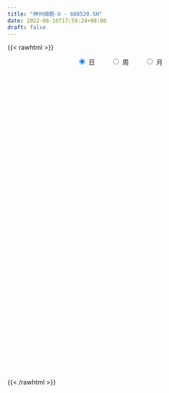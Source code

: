 ```yaml
---
title: "神州细胞-U - 688520.SH"
date: 2022-06-16T17:59:24+08:00
draft: false
---
```

{{< rawhtml >}}
    <div style="text-align: center">
        <label style="padding: 1rem;"><input style="margin-right: .5rem" type="radio" name="period" value="D" checked onclick="period_change(this)">日</label>
        <label style="padding: 1rem;"><input style="margin-right: .5rem" type="radio" name="period" value="W" onclick="period_change(this)">周</label>
        <label style="padding: 1rem;"><input style="margin-right: .5rem" type="radio" name="period" value="M" onclick="period_change(this)">月</label>
    </div>
    <div id="chart" style="height: 700px;"></div> 
    <script type="text/javascript">
        const D_v = [335169.83,190508.23,170279.66,123383.27,110167.55,191104.49,161209.11,112673.65,138638.03,119452.54,92380.54,104387.45,92496.07,98618.8,87398.61,110615.73,80481.99,48652.27,62032.5,52800.22,42530.42,40663.61,43067.83,34511.98,24601.41,50862.91,56660.56,41067.25,41927.28,50832.72,34713.76,37419.24,28462.77,18487.39,18077.46,23893.52,16702.43,18053.39,17134.64,17022.26,24562.93,13825.74,10305.76,18510.88,20072.67,16023.66,18872.59,14392.58,13724.2,16219.07,26148.38,16769.79,11893.43,17811.39,12249.69,18559.15,13789.12,11699.32,10766.62,11791.52,12278.99,64853.87,41195.58,17319.72,26581.77,43270.31,32119.03,22846.24,22864.93,15519.41,16127.46,14907.87,24919.1,19347.85,30280.25,39929.65,19074.56,21594.46,11807.26,18746.76,15214.17,17910.78,8581.34,11978.09,13246.11,9463.56,17409.8,12020.83,8943.9,7128.85,17352.76,9335.63,11439.61,13877.72,11337.49,5463.89,8609.89,5755.2,7641.88,5274.97,6547.32,5709.59,5611.08,7120.93,11546.57,5479.78,3829.32,6291.78,5659.91,5317.6,12101.01,6512.95,4727.84,5446.84,9420.68,9784.88,5340.04,4307.72,7197.14,28918.32,12881.61,10990.03,8960.11,24240.17,15203.02,12479.02,9898.13,25888.82,12698.11,10807.35,15955.19,11965.12,17547.57,12752.66,15743.35,7405.35,10150.76,7668.27,11294.31,9291.59,10070.29,9115.1,8656.05,7283.07,13303.0,12445.79,24217.33,12478.65,8233.74,14358.95,13387.25,6027.43,7017.89,7554.18,6729.93,7540.08,8578.66,6397.59,12016.79,11987.46,8432.43,14223.69,8744.82,10975.64,16085.11,11732.36,9598.14,10398.06,7172.31,5352.45,4799.98,8808.87,7382.57,4277.8,6242.17,5767.73,4766.42,4688.5,2550.83,2805.8,4238.56,4094.33,4296.15,3405.79,3109.81,2958.54,3133.01,4128.83,3331.8,3817.96,3887.49,3009.78,3492.58,4608.53,2522.52,5532.71,4446.93,5383.76,2982.2,3441.98,8267.82,4981.9,3851.3,5918.81,5554.43,5470.62,4614.3,4547.5,3909.24,16395.3,8699.14,17516.19,17880.26,10944.35,7613.16,9417.99,15790.26,14813.02,12674.68,9249.54,8800.96,5288.28,6584.89,8209.99,6386.11,6532.58,24866.86,17177.22,15973.31,10020.47,18585.72,10560.6,9478.71,6796.77,9299.8,13899.22,9355.88,9583.52,12009.83,7466.73,4928.21,9761.18,10060.08,8848.2,11668.9,7426.14,7236.16,6156.55,4760.98,7097.4,7202.18,6559.81,7657.13,9583.41,8987.14,26075.15,13242.62,50029.3,32628.86,33696.42,19669.41,17673.25,37400.44,22465.64,29466.02,41462.12,32686.84,22462.36,19525.52,17188.7,26756.15,37550.63,34816.05,24353.13,22755.56,18907.6,13172.44,17158.12,22328.1,17619.5,12488.05,23474.29,15812.05,26425.64,9482.92,11184.69,16645.54,17153.2,10983.78,15244.04,7117.98,33012.33,13803.62,12806.1,14013.78,12734.99,9566.56,6893.68,9505.85,10645.61,10076.55,25002.0,14064.58,7805.28,7093.35,9770.85,7743.09,5119.66,4699.73,13162.81,13995.77,14367.39,6308.6,6237.6,6601.82,4931.78,5860.72,4919.21,5641.97,6243.56,5129.04,7196.25,4144.57,3713.06,2971.98,10123.05,7035.05,5435.59,4812.41,5732.44,8708.17,4164.95,3397.66,21582.91,11505.04,7131.09,13167.96,6640.13,5155.18,13088.53,9149.38,10347.06,9981.74,9505.17,29308.47,16321.34,11650.57,18692.27,8771.79,17419.31,13392.31,9633.81,14804.83,8263.94,11534.66,15736.81,6296.62,6408.2,9933.75,8138.12,5637.29,8804.04,5591.64,4376.54,5251.07,4859.22,4820.15,5069.87,5032.69,4601.55,2952.33,5155.76,4016.77,5907.71,7644.76,5528.9,3649.11,4516.07,4322.65,3649.06,5327.1,5120.69,14780.0,10755.73,11647.35,25777.99,10866.25,11119.72,5552.45,8354.02,6919.5,4389.45,4332.67,3924.29,3335.42,3099.18,3228.57,4405.15,3675.57,2695.67,2248.5,1917.63,2643.0,3054.95,4177.65,2698.55,6949.48,3079.58,4259.0,2645.55,2281.16,3270.88,2987.19,3500.17,3441.58,5535.26,3106.28,4838.63,5033.35,4597.49,5269.92,5031.99,2449.83,5337.19,33629.76,27429.95,17166.57,12388.99,8002.28,5764.84,4949.61,3937.23,7939.0,9503.78,6698.76,5341.87,5814.28,3970.06,4257.35,6687.05,3983.47,3592.39,3614.13,2432.66,5742.12,4084.16,8155.39,4812.08,9738.82,7714.76,7372.08,7632.77,4965.68,6573.72,6794.62,9848.75,4382.61,3722.34,3389.69,3947.94,3869.7,7874.11,15024.01,8784.71,8348.87,11742.79,6363.98,7525.63,4494.05,9714.66,12599.32,7063.84,10594.38,8154.4,8767.51,10291.6,12040.34,10767.74,7189.23,7649.28,9100.85]
const D_histogram = [0.0,-0.112957265,-0.005270139,0.1904071264,0.2722753985,1.2721773599,1.4647615823,1.5399518974,1.7006746257,1.881646052,1.9122001635,1.9356894172,1.9510219118,2.1850967924,2.084642527,1.0781376413,-0.1530337875,-0.8302526755,-1.5147120516,-1.7170149755,-1.8329748643,-1.8392495407,-2.2393999995,-2.3236370214,-2.252484223,-1.7704637997,-1.36932636,-1.0004160549,-0.6317495855,-0.341110772,-0.2791242374,-0.4287979711,-0.6410478414,-0.6635897749,-0.7330109406,-0.8622431401,-0.9525772213,-0.9982224281,-0.8535599366,-0.6801317706,-0.764887435,-0.8304209584,-0.8083789131,-0.9279558005,-1.0883463227,-1.1657885173,-1.1009224519,-0.9490278407,-0.7490231397,-0.6871855278,-0.7149001188,-0.6054854108,-0.4323453368,-0.4634796804,-0.4074479733,-0.5189618328,-0.6633674307,-0.6221104231,-0.5035191346,-0.3013202183,-0.1829894665,0.5974897456,0.9625668265,1.1959175809,1.343233635,1.635162691,1.7210952673,1.7594686949,1.4154812716,1.2091280258,1.1494332313,1.0998458354,1.1300765566,1.1315086431,1.2596550974,1.4078572271,1.4574583415,1.2032108788,1.0543676829,0.9897528613,0.7327259392,0.3311646939,0.0073648277,-0.0669435028,-0.2061037822,-0.3347512312,-0.6299065529,-0.9314691362,-1.0072416076,-1.013721112,-0.6818340852,-0.510450241,-0.3070886269,-0.1025790738,-0.1490677142,-0.1618382846,-0.2373141982,-0.2474014148,-0.321987095,-0.320036296,-0.2286434465,-0.1869299774,-0.1589699202,-0.1592407453,-0.2636210245,-0.346134027,-0.3472853563,-0.3489193612,-0.2880718489,-0.2001679347,-0.0139417678,0.0939923409,0.1278368933,0.103605344,-0.0306597271,0.0469943765,0.0458900397,0.033665335,-0.0187886535,-0.3661664544,-0.5111241813,-0.6238296637,-0.6228361763,-0.6908861017,-0.7460150109,-0.8133438986,-0.7284974834,-0.375559357,-0.1836623633,-0.0940474892,0.1496991739,0.3582330042,0.6420761448,0.7378841673,0.6319118452,0.58993008,0.4676589784,0.4357012872,0.2925538833,0.2703470272,0.2957733593,0.3056522219,0.3058480755,0.2641677351,0.2941877404,0.3662657452,0.5794306786,0.5839042872,0.5217410603,0.4868892485,0.2714000386,0.1282289308,0.0420656513,-0.0601048248,-0.1342683567,-0.2364616567,-0.1729142814,-0.0830876802,0.120160831,0.2297709345,0.327389322,0.4633203382,0.4938296773,0.5365862969,0.561218731,0.5336302746,0.5724581356,0.4491868249,0.3216506278,0.200584717,0.1309450398,-0.0447847075,-0.2770573615,-0.3947544509,-0.4756878529,-0.4746447988,-0.4850110211,-0.4070675383,-0.3267091579,-0.268088525,-0.1840731721,-0.1372651855,-0.1197480119,-0.131445928,-0.145226241,-0.1158623619,-0.0945551301,-0.0600537997,-0.0087435797,0.0491559353,0.134841687,0.1552866434,0.1327760687,0.1205952855,0.1012128053,0.0193895674,-0.0654163793,-0.1487734183,-0.1843938535,-0.1303704598,0.0238919888,0.1186075697,0.1988446217,0.2442876173,0.2426472122,0.2340031533,0.1602623548,0.1213344851,0.0638711442,0.2050642844,0.2369879677,0.3686031991,0.5543253755,0.6385170095,0.6583079055,0.5477655788,0.6255607375,0.7137899909,0.7059424654,0.6545472167,0.5132418132,0.3371363867,0.2561723439,0.1753219903,0.0792363107,0.0212156332,0.2172374297,0.3134665006,0.4779582845,0.5013012975,0.463803051,0.3431305828,0.3239268901,0.2045788585,-0.0113145118,-0.0102576965,-0.0583239537,-0.2334443353,-0.5129491523,-0.6659221399,-0.738985033,-0.7168805015,-0.5555178091,-0.4442515952,-0.4693988351,-0.423220524,-0.3433655269,-0.3440853693,-0.3127993749,-0.3836334338,-0.4858069749,-0.5041572892,-0.5189119297,-0.5747672448,-0.6291712689,-0.3024936546,-0.1069468457,0.6288356298,0.9433599304,1.2936599188,1.4204334218,1.4201960815,1.603245991,1.5898984072,1.71090475,1.3461977691,0.8845583638,0.3722220495,-0.1414137217,-0.2891060496,-0.1632930179,0.3325794262,0.6788192612,0.8049991464,0.8192619429,0.5661184586,0.3079594859,0.2930607699,0.2405693023,-0.0298395949,-0.2075260964,-0.704681602,-1.0387253535,-1.4025412669,-1.5687435898,-1.6466607063,-1.4622936376,-1.3885362512,-1.2437715628,-1.2302862093,-1.178924375,-1.4292978468,-1.5652310258,-1.4777048892,-1.4600228199,-1.3477852708,-1.1235726138,-0.9404771394,-0.7963513378,-0.6951547719,-0.5888480203,-0.240423676,0.0020838631,0.0889062087,0.0650977887,0.1798170846,0.2804891121,0.3472945993,0.3656052274,0.1966501327,-0.0091568292,-0.2604374014,-0.331171768,-0.3257619324,-0.205158954,-0.1669049109,-0.1250927943,-0.0638119955,-0.0559369146,0.0394327248,0.1028663397,0.0916691938,0.0991669904,0.089683574,0.1055872835,0.1133544392,0.0132479735,0.0224154792,0.0823113586,0.2166240726,0.3013386397,0.3913198414,0.4668678511,0.7893592229,0.9467058968,1.0673563399,1.2379354894,1.2659485725,1.2053555752,1.2402648259,1.1574303514,1.1097143683,0.9231615498,0.6936398959,0.90648617,1.0240828253,0.9783918428,1.0577114595,1.0582068074,1.0094115031,0.7953237796,0.5081039276,0.3357253687,0.180418803,-0.0630326506,-0.4088144248,-0.5973746444,-0.6742307336,-0.7112450982,-0.6642046486,-0.6586061404,-0.744145395,-0.7663942485,-0.773502411,-0.7555833822,-0.7077933031,-0.5981384711,-0.5932155266,-0.6330590351,-0.6578628054,-0.6078989915,-0.5084769055,-0.3935954604,-0.2671296371,-0.1483581278,-0.1277275255,-0.1362149306,-0.1819810293,-0.1666121751,-0.1829122882,-0.1265312644,-0.1376668664,0.112910839,0.2831123881,0.1738354392,0.3899441256,0.4391254177,0.2428928555,0.0436099142,-0.2353059765,-0.5145151768,-0.6555690115,-0.7336882988,-0.6542749763,-0.577074221,-0.4976102157,-0.4733659669,-0.5081751307,-0.5591458959,-0.5173826824,-0.4376509837,-0.3436853126,-0.2513223373,-0.1635947292,-0.1697904631,-0.1231010157,-0.0581946597,0.0231561368,0.1194311423,0.165496236,0.1626206594,0.139060942,0.1289819628,0.0510056332,-0.0451343919,-0.1538981464,-0.1566700173,-0.0797423076,-0.0122327411,-0.1155960558,-0.1244570118,-0.0184543604,0.0640448957,0.2173248665,0.7319083867,1.1035201617,1.1886639687,1.0168831882,0.7335122386,0.4884700024,0.344915852,0.2264011391,0.040570831,-0.1778025255,-0.4085495539,-0.5855234281,-0.6996744192,-0.6934802477,-0.6788850871,-0.6256951267,-0.6045601042,-0.5126254312,-0.5088775802,-0.4783917213,-0.5624809756,-0.5703801951,-0.5626342368,-0.5231460537,-0.3044578031,-0.0946250587,0.1646053101,0.345106204,0.438570671,0.5430590221,0.5756277767,0.6883729458,0.7124275214,0.6563097986,0.5750000889,0.5057412665,0.4586390383,0.5110872958,0.6181885136,0.6274391276,0.5421732303,0.5693789042,0.5513984188,0.4652149909,0.360162491,0.3666702195,0.4144832809,0.4190024001,0.3977465308,0.3867083631,0.3709227024,0.3617161572,0.3805421844,0.397215315,0.3092895991,0.2018272885,0.0490025672]
const D_fast = [0.0,-0.1411965812,-0.03482699,0.208452057,0.3583891788,1.6763354801,2.2351100981,2.6952883875,3.2811797722,3.9325627115,4.4411668639,4.9485784719,5.4516664444,6.2320155232,6.6527218895,5.9157514142,4.6463215385,3.7615394816,2.6984020925,2.0668454248,1.4926418199,1.0265547583,0.0665542997,-0.5985919776,-1.090560235,-1.0511557616,-0.9923499119,-0.8735436204,-0.6628145474,-0.457453427,-0.4652479517,-0.7221211781,-1.0946330088,-1.283072386,-1.5357462868,-1.8805392714,-2.2090176579,-2.5042184717,-2.5729459644,-2.5695507411,-2.8455282642,-3.1186670272,-3.2987197102,-3.6502855477,-4.0827626506,-4.4516519746,-4.6620165221,-4.7473788711,-4.734629955,-4.8445887251,-5.0510283457,-5.0929849905,-5.0279312507,-5.1749355144,-5.2207658006,-5.4620201183,-5.7722675738,-5.886538172,-5.8938266672,-5.7669578055,-5.6943744202,-4.7645227718,-4.1588039843,-3.6264738347,-3.1433493718,-2.4426296431,-1.92642325,-1.4481826486,-1.438299754,-1.3423709933,-1.11470748,-0.8893334171,-0.5765835568,-0.2922743094,0.1507859192,0.6509523557,1.0649180554,1.1114733124,1.2262220372,1.4090454309,1.3351999937,1.0164299219,0.6944712626,0.6034270564,0.4127408315,0.2004055746,-0.2522263853,-0.7866562527,-1.114239126,-1.3741489084,-1.2127204028,-1.1689491189,-1.0423596615,-0.8634948768,-0.9472504458,-1.0004805873,-1.1352850505,-1.2072226208,-1.3623050747,-1.4403633498,-1.4061313619,-1.4111503872,-1.42293281,-1.4630138214,-1.6332993567,-1.802345866,-1.8903185344,-1.9791823796,-1.9903528294,-1.952490899,-1.769750174,-1.63831798,-1.5725142044,-1.5708444177,-1.7127744205,-1.6233717228,-1.6130035497,-1.6168119206,-1.6739630725,-2.112882487,-2.3856212592,-2.6542841575,-2.8089997142,-3.049771165,-3.2914038269,-3.5620686893,-3.6593466449,-3.4002983578,-3.2543169549,-3.1882139532,-2.9070424965,-2.6089504151,-2.1645882384,-1.8843091741,-1.8323035349,-1.7268027801,-1.7321591371,-1.6551915064,-1.7252004396,-1.6798205389,-1.580450867,-1.4941589489,-1.4175010763,-1.393139483,-1.2895725425,-1.1259281015,-0.7679054985,-0.617455818,-0.5491837798,-0.4623132795,-0.6099524797,-0.7210663548,-0.7967132216,-0.9139099038,-1.0216405249,-1.1829492391,-1.1626304342,-1.093575753,-0.8602870341,-0.6932341969,-0.513768479,-0.2620073782,-0.1080406198,0.0688625741,0.2337996909,0.3396188031,0.5215611981,0.5105865936,0.4634630534,0.3925433219,0.3556399046,0.1687139805,-0.1328230139,-0.349208716,-0.5490640812,-0.6666822269,-0.7983012045,-0.8221246063,-0.8234435153,-0.8318450136,-0.7938479538,-0.7813562635,-0.7937760929,-0.838335491,-0.8884223642,-0.8880240756,-0.8903556263,-0.8708677459,-0.8217434208,-0.7515549219,-0.6321587485,-0.5728921312,-0.5622086888,-0.5442406505,-0.5383199294,-0.6152957755,-0.716455817,-0.8370062106,-0.9187251091,-0.8972943304,-0.7370588846,-0.6126914113,-0.4827432039,-0.376228304,-0.317206906,-0.2673501765,-0.3010253864,-0.3096196348,-0.3511151897,-0.1586559784,-0.0674853031,0.156280728,0.4805842483,0.7244051347,0.908773007,0.935172075,1.1693574181,1.4360341692,1.6046722601,1.7169138155,1.7039188653,1.6120975355,1.5951765786,1.5581567227,1.4818801208,1.4291633515,1.6794945055,1.8540902015,2.1380715565,2.2867398939,2.3651924101,2.3303025876,2.3920806175,2.3238773005,2.1051553023,2.1036476934,2.0410004478,1.8075189824,1.3997768773,1.0803233547,0.8225142034,0.6653986095,0.6878818496,0.6880851647,0.545588216,0.4859613962,0.4799750115,0.3932338267,0.3463199774,0.1795775601,-0.0440477248,-0.1884373614,-0.3329199842,-0.5324671106,-0.7441639519,-0.4931097512,-0.3242996537,0.5686917292,1.1190560123,1.7927709805,2.2746528389,2.6294645191,3.2133259263,3.5974529443,4.1461854746,4.118027936,3.8775281216,3.4582473198,2.9092581181,2.6892892778,2.7742790551,3.3532963557,3.869241006,4.1966706778,4.41574896,4.3041350903,4.1229659891,4.1813324655,4.1889833235,3.9111145276,3.6815465021,3.008220596,2.4144955061,1.700044276,1.1416560556,0.6520737626,0.4708674218,0.1974907454,0.0313125432,-0.2627736557,-0.5061429151,-1.1138408486,-1.6410817841,-1.9229818698,-2.2703055055,-2.4950142741,-2.5516947706,-2.603718581,-2.6586806138,-2.7312727409,-2.7721779943,-2.483859569,-2.2408310641,-2.1317821664,-2.1393161392,-1.9796425721,-1.8088482666,-1.6552191296,-1.5455071946,-1.6652997562,-1.8733959254,-2.189785848,-2.3433131566,-2.419343804,-2.3500305642,-2.3535027488,-2.3429638307,-2.2976360308,-2.3037451786,-2.1985173579,-2.1093671582,-2.0976470055,-2.0653574614,-2.0524199842,-2.0101194539,-1.9740136885,-2.0708081607,-2.0560367853,-1.9755630662,-1.787094334,-1.627045107,-1.4392339449,-1.2469689725,-0.727137795,-0.3331146468,0.0543748812,0.5344379031,0.8789381293,1.1196840258,1.464659483,1.6711825963,1.9008952054,1.9451327742,1.8890210943,2.3284889109,2.7021062725,2.9010132508,3.2447607323,3.5098077821,3.7133653535,3.6981085749,3.5379147049,3.4494674881,3.3392656232,3.0800560069,2.6320706265,2.2941667458,2.0487529732,1.8339273341,1.7149166215,1.5558635946,1.2842879913,1.0704405757,0.8699568104,0.6989799937,0.569821747,0.5299419612,0.386561024,0.1884527567,-0.0008167149,-0.1028276489,-0.1305247892,-0.1140422092,-0.0543587952,0.0273231822,0.0160219031,-0.0265192347,-0.1177805907,-0.1440647803,-0.2060929655,-0.1813447577,-0.2268970763,0.0519083388,0.2928879849,0.2270698958,0.5406646136,0.6996272601,0.5641179118,0.375737449,0.0379950643,-0.3698429302,-0.6747890179,-0.9363303798,-1.0204858015,-1.0875536013,-1.1324921499,-1.2265893929,-1.3884423394,-1.5791995785,-1.6667820357,-1.6964630828,-1.68841874,-1.6588863489,-1.6120574232,-1.6607007729,-1.6447865793,-1.5944288883,-1.5072890576,-1.3811562665,-1.2937171138,-1.2559375255,-1.2447320074,-1.222565496,-1.2877904173,-1.3952140403,-1.5424523314,-1.5843917067,-1.5273995738,-1.4629481926,-1.5952105213,-1.6351857302,-1.533796669,-1.4352861889,-1.2276750015,-0.5301143846,0.1173774308,0.4996872299,0.5821272466,0.4821343565,0.359209621,0.3018844336,0.2399700055,0.0642824051,-0.1985415828,-0.5314259997,-0.8547807309,-1.1438503267,-1.3110262172,-1.4661523284,-1.5693861496,-1.6993911531,-1.7356128379,-1.859084382,-1.9481964535,-2.1729059516,-2.3234002199,-2.4563128208,-2.5476111511,-2.4050373513,-2.2188608716,-1.9184791753,-1.6517017303,-1.4485945956,-1.208341489,-1.0318657901,-0.7470273846,-0.5448659287,-0.4369062018,-0.3744658894,-0.3172893951,-0.2497318637,-0.0695117823,0.1921365639,0.3582469598,0.4085243701,0.57807477,0.6979438893,0.7280642092,0.713052332,0.8112276154,0.962661497,1.0719312163,1.1501119796,1.2357509027,1.3126959176,1.3939184117,1.5078799851,1.6238569444,1.6132536282,1.5562481398,1.4156740603]
const D_slow = [0.0,-0.0282393162,-0.029556851,0.0180449306,0.0861137802,0.4041581202,0.7703485158,1.1553364901,1.5805051465,2.0509166595,2.5289667004,3.0128890547,3.5006445326,4.0469187307,4.5680793625,4.8376137728,4.799355326,4.5917921571,4.2131141442,3.7838604003,3.3256166842,2.8658042991,2.3059542992,1.7250450438,1.1619239881,0.7193080381,0.3769764481,0.1268724344,-0.0310649619,-0.116342655,-0.1861237143,-0.2933232071,-0.4535851674,-0.6194826111,-0.8027353463,-1.0182961313,-1.2564404366,-1.5059960436,-1.7193860278,-1.8894189704,-2.0806408292,-2.2882460688,-2.4903407971,-2.7223297472,-2.9944163279,-3.2858634572,-3.5610940702,-3.7983510304,-3.9856068153,-4.1574031973,-4.336128227,-4.4874995797,-4.5955859139,-4.711455834,-4.8133178273,-4.9430582855,-5.1089001432,-5.2644277489,-5.3903075326,-5.4656375872,-5.5113849538,-5.3620125174,-5.1213708108,-4.8223914155,-4.4865830068,-4.077792334,-3.6475185172,-3.2076513435,-2.8537810256,-2.5514990191,-2.2641407113,-1.9891792525,-1.7066601133,-1.4237829525,-1.1088691782,-0.7569048714,-0.3925402861,-0.0917375664,0.1718543544,0.4192925697,0.6024740545,0.685265228,0.6871064349,0.6703705592,0.6188446136,0.5351568058,0.3776801676,0.1448128835,-0.1069975184,-0.3604277964,-0.5308863177,-0.6584988779,-0.7352710346,-0.7609158031,-0.7981827316,-0.8386423028,-0.8979708523,-0.959821206,-1.0403179797,-1.1203270538,-1.1774879154,-1.2242204097,-1.2639628898,-1.3037730761,-1.3696783322,-1.456211839,-1.5430331781,-1.6302630184,-1.7022809806,-1.7523229643,-1.7558084062,-1.732310321,-1.7003510976,-1.6744497616,-1.6821146934,-1.6703660993,-1.6588935894,-1.6504772556,-1.655174419,-1.7467160326,-1.8744970779,-2.0304544938,-2.1861635379,-2.3588850633,-2.545388816,-2.7487247907,-2.9308491616,-3.0247390008,-3.0706545916,-3.0941664639,-3.0567416704,-2.9671834194,-2.8066643832,-2.6221933414,-2.4642153801,-2.3167328601,-2.1998181155,-2.0908927937,-2.0177543228,-1.950167566,-1.8762242262,-1.7998111708,-1.7233491519,-1.6573072181,-1.583760283,-1.4921938467,-1.347336177,-1.2013601052,-1.0709248402,-0.949202528,-0.8813525184,-0.8492952857,-0.8387788728,-0.853805079,-0.8873721682,-0.9464875824,-0.9897161527,-1.0104880728,-0.980447865,-0.9230051314,-0.8411578009,-0.7253277164,-0.6018702971,-0.4677237228,-0.3274190401,-0.1940114714,-0.0508969375,0.0613997687,0.1418124256,0.1919586049,0.2246948648,0.213498688,0.1442343476,0.0455457349,-0.0733762284,-0.1920374281,-0.3132901833,-0.4150570679,-0.4967343574,-0.5637564886,-0.6097747817,-0.644091078,-0.674028081,-0.706889563,-0.7431961233,-0.7721617137,-0.7958004962,-0.8108139462,-0.8129998411,-0.8007108573,-0.7670004355,-0.7281787746,-0.6949847575,-0.6648359361,-0.6395327348,-0.6346853429,-0.6510394377,-0.6882327923,-0.7343312557,-0.7669238706,-0.7609508734,-0.731298981,-0.6815878256,-0.6205159212,-0.5598541182,-0.5013533299,-0.4612877412,-0.4309541199,-0.4149863339,-0.3637202628,-0.3044732708,-0.2123224711,-0.0737411272,0.0858881252,0.2504651016,0.3874064962,0.5437966806,0.7222441783,0.8987297947,1.0623665989,1.1906770521,1.2749611488,1.3390042348,1.3828347324,1.40264381,1.4079477183,1.4622570758,1.5406237009,1.660113272,1.7854385964,1.9013893591,1.9871720048,2.0681537274,2.119298442,2.1164698141,2.1139053899,2.0993244015,2.0409633177,1.9127260296,1.7462454946,1.5614992364,1.382279111,1.2433996587,1.1323367599,1.0149870511,0.9091819201,0.8233405384,0.7373191961,0.6591193523,0.5632109939,0.4417592502,0.3157199279,0.1859919454,0.0423001342,-0.114992683,-0.1906160966,-0.217352808,-0.0601439006,0.175696082,0.4991110617,0.8542194171,1.2092684375,1.6100799353,2.0075545371,2.4352807246,2.7718301669,2.9929697578,3.0860252702,3.0506718398,2.9783953274,2.9375720729,3.0207169295,3.1904217448,3.3916715314,3.5964870171,3.7380166317,3.8150065032,3.8882716957,3.9484140213,3.9409541225,3.8890725984,3.7129021979,3.4532208596,3.1025855429,2.7103996454,2.2987344688,1.9331610594,1.5860269966,1.2750841059,0.9675125536,0.6727814599,0.3154569982,-0.0758507583,-0.4452769806,-0.8102826856,-1.1472290033,-1.4281221567,-1.6632414416,-1.862329276,-2.036117969,-2.1833299741,-2.2434358931,-2.2429149273,-2.2206883751,-2.2044139279,-2.1594596567,-2.0893373787,-2.0025137289,-1.911112422,-1.8619498889,-1.8642390962,-1.9293484465,-2.0121413885,-2.0935818716,-2.1448716101,-2.1865978379,-2.2178710364,-2.2338240353,-2.247808264,-2.2379500828,-2.2122334978,-2.1893161994,-2.1645244518,-2.1421035583,-2.1157067374,-2.0873681276,-2.0840561342,-2.0784522644,-2.0578744248,-2.0037184066,-1.9283837467,-1.8305537863,-1.7138368236,-1.5164970179,-1.2798205436,-1.0129814587,-0.7034975863,-0.3870104432,-0.0856715494,0.2243946571,0.5137522449,0.791180837,1.0219712245,1.1953811984,1.4220027409,1.6780234472,1.9226214079,2.1870492728,2.4516009747,2.7039538504,2.9027847953,3.0298107772,3.1137421194,3.1588468202,3.1430886575,3.0408850513,2.8915413902,2.7229837068,2.5451724323,2.3791212701,2.214469735,2.0284333863,1.8368348242,1.6434592214,1.4545633759,1.2776150501,1.1280804323,0.9797765506,0.8215117919,0.6570460905,0.5050713426,0.3779521163,0.2795532512,0.2127708419,0.17568131,0.1437494286,0.1096956959,0.0642004386,0.0225473948,-0.0231806772,-0.0548134933,-0.0892302099,-0.0610025002,0.0097755968,0.0532344566,0.150720488,0.2605018424,0.3212250563,0.3321275348,0.2733010407,0.1446722465,-0.0192200063,-0.202642081,-0.3662108251,-0.5104793804,-0.6348819343,-0.753223426,-0.8802672087,-1.0200536826,-1.1493993532,-1.2588120992,-1.3447334273,-1.4075640116,-1.448462694,-1.4909103097,-1.5216855637,-1.5362342286,-1.5304451944,-1.5005874088,-1.4592133498,-1.418558185,-1.3837929494,-1.3515474588,-1.3387960505,-1.3500796484,-1.388554185,-1.4277216894,-1.4476572662,-1.4507154515,-1.4796144655,-1.5107287184,-1.5153423085,-1.4993310846,-1.444999868,-1.2620227713,-0.9861427309,-0.6889767387,-0.4347559417,-0.251377882,-0.1292603814,-0.0430314184,0.0135688664,0.0237115741,-0.0207390573,-0.1228764458,-0.2692573028,-0.4441759076,-0.6175459695,-0.7872672413,-0.9436910229,-1.094831049,-1.2229874068,-1.3502068018,-1.4698047321,-1.610424976,-1.7530200248,-1.893678584,-2.0244650974,-2.1005795482,-2.1242358129,-2.0830844854,-1.9968079343,-1.8871652666,-1.7514005111,-1.6074935669,-1.4354003304,-1.2572934501,-1.0932160004,-0.9494659782,-0.8230306616,-0.708370902,-0.5805990781,-0.4260519497,-0.2691921678,-0.1336488602,0.0086958658,0.1465454705,0.2628492183,0.352889841,0.4445573959,0.5481782161,0.6529288161,0.7523654488,0.8490425396,0.9417732152,1.0322022545,1.1273378006,1.2266416294,1.3039640291,1.3544208513,1.3666714931]
const D_data = [['2020-06-22', 85.0, 73.07, 72.85, 89.99],['2020-06-23', 70.0, 71.3, 67.18, 71.83],['2020-06-24', 72.31, 74.0, 71.6, 78.85],['2020-06-29', 75.93, 76.0, 74.5, 78.8],['2020-06-30', 75.28, 75.52, 73.03, 77.98],['2020-07-01', 75.65, 90.62, 75.65, 90.62],['2020-07-02', 85.55, 84.92, 82.5, 87.58],['2020-07-03', 84.03, 85.52, 84.03, 89.32],['2020-07-06', 85.0, 88.73, 81.02, 92.51],['2020-07-07', 88.73, 91.61, 88.5, 98.5],['2020-07-08', 92.5, 92.15, 88.39, 95.5],['2020-07-09', 91.55, 94.15, 91.2, 98.26],['2020-07-10', 93.0, 96.18, 92.48, 99.28],['2020-07-13', 96.0, 101.8, 94.0, 102.33],['2020-07-14', 101.8, 100.3, 96.88, 103.99],['2020-07-15', 102.1, 87.88, 85.0, 103.2],['2020-07-16', 86.83, 80.05, 77.07, 88.15],['2020-07-17', 81.0, 82.09, 79.0, 83.97],['2020-07-20', 82.45, 77.99, 71.0, 83.8],['2020-07-21', 78.59, 80.9, 76.08, 82.38],['2020-07-22', 79.35, 80.2, 78.03, 83.23],['2020-07-23', 78.51, 80.21, 76.36, 80.87],['2020-07-24', 78.96, 72.9, 72.88, 80.39],['2020-07-27', 72.9, 74.0, 70.55, 76.33],['2020-07-28', 74.0, 74.28, 72.51, 75.54],['2020-07-29', 74.7, 79.45, 74.7, 80.7],['2020-07-30', 79.58, 79.65, 78.37, 83.76],['2020-07-31', 78.23, 80.42, 78.15, 81.0],['2020-08-03', 80.58, 81.77, 79.02, 82.83],['2020-08-04', 81.02, 82.18, 81.02, 85.97],['2020-08-05', 81.45, 80.0, 78.8, 81.81],['2020-08-06', 79.66, 76.79, 75.98, 80.88],['2020-08-07', 76.3, 74.54, 72.68, 77.4],['2020-08-10', 74.9, 75.68, 73.4, 75.98],['2020-08-11', 76.58, 74.18, 73.51, 77.57],['2020-08-12', 73.71, 72.12, 71.1, 73.71],['2020-08-13', 72.0, 71.12, 71.03, 72.68],['2020-08-14', 71.12, 70.33, 69.07, 72.0],['2020-08-17', 70.37, 72.01, 69.86, 72.07],['2020-08-18', 71.91, 72.36, 70.82, 72.98],['2020-08-19', 72.3, 68.5, 68.4, 72.3],['2020-08-20', 68.5, 67.38, 66.94, 69.0],['2020-08-21', 67.6, 67.36, 66.93, 68.66],['2020-08-24', 66.88, 64.25, 61.73, 68.0],['2020-08-25', 63.99, 61.76, 61.51, 64.66],['2020-08-26', 61.88, 60.8, 60.5, 63.2],['2020-08-27', 60.87, 61.15, 58.92, 61.95],['2020-08-28', 60.81, 61.48, 60.81, 62.65],['2020-08-31', 61.47, 61.8, 61.2, 63.68],['2020-09-01', 61.8, 59.62, 59.58, 62.42],['2020-09-02', 59.68, 57.42, 57.11, 60.85],['2020-09-03', 57.7, 58.2, 57.1, 59.31],['2020-09-04', 57.2, 58.7, 57.18, 59.19],['2020-09-07', 58.59, 55.5, 55.2, 59.39],['2020-09-08', 56.48, 55.63, 54.9, 56.55],['2020-09-09', 55.5, 52.31, 52.3, 55.5],['2020-09-10', 52.86, 50.01, 50.0, 53.27],['2020-09-11', 50.05, 50.8, 49.53, 51.15],['2020-09-14', 51.16, 50.99, 50.91, 52.25],['2020-09-15', 50.9, 51.81, 50.32, 52.19],['2020-09-16', 51.92, 50.65, 50.4, 51.92],['2020-09-17', 50.96, 60.78, 50.71, 60.78],['2020-09-18', 59.33, 58.56, 56.86, 59.98],['2020-09-21', 59.62, 58.69, 57.25, 59.62],['2020-09-22', 58.01, 59.0, 57.99, 61.5],['2020-09-23', 58.7, 62.59, 57.89, 64.96],['2020-09-24', 61.16, 61.83, 61.16, 64.65],['2020-09-25', 62.18, 62.48, 61.51, 64.65],['2020-09-28', 62.78, 57.7, 57.69, 63.5],['2020-09-29', 58.27, 58.6, 57.5, 60.36],['2020-09-30', 59.03, 60.32, 59.03, 62.2],['2020-10-09', 62.05, 60.75, 60.45, 62.77],['2020-10-12', 61.1, 62.33, 59.58, 62.34],['2020-10-13', 61.82, 62.74, 61.67, 64.41],['2020-10-14', 62.8, 65.46, 61.88, 65.76],['2020-10-15', 64.6, 67.4, 64.5, 69.28],['2020-10-16', 67.83, 67.77, 66.47, 68.7],['2020-10-19', 66.02, 64.44, 63.8, 67.87],['2020-10-20', 64.5, 65.58, 63.66, 66.35],['2020-10-21', 65.43, 66.92, 64.81, 68.65],['2020-10-22', 66.68, 64.4, 64.0, 66.68],['2020-10-23', 64.4, 61.32, 60.8, 65.59],['2020-10-26', 61.35, 60.56, 60.01, 61.95],['2020-10-27', 60.51, 62.68, 60.36, 63.18],['2020-10-28', 62.68, 61.27, 60.23, 63.3],['2020-10-29', 61.1, 60.54, 60.11, 62.0],['2020-10-30', 60.62, 56.98, 56.98, 61.2],['2020-11-02', 57.0, 54.69, 54.6, 57.79],['2020-11-03', 54.75, 55.72, 54.7, 56.5],['2020-11-04', 55.99, 55.52, 55.01, 56.5],['2020-11-05', 57.19, 59.9, 55.9, 60.4],['2020-11-06', 59.48, 58.69, 57.8, 59.88],['2020-11-09', 58.75, 59.68, 58.72, 60.54],['2020-11-10', 60.38, 60.53, 59.8, 62.66],['2020-11-11', 59.9, 57.6, 57.55, 60.4],['2020-11-12', 58.49, 57.62, 57.27, 58.49],['2020-11-13', 57.48, 56.31, 56.02, 57.48],['2020-11-16', 56.99, 56.57, 55.5, 56.99],['2020-11-17', 56.14, 55.16, 54.75, 56.52],['2020-11-18', 55.3, 55.51, 54.72, 56.2],['2020-11-19', 55.01, 56.5, 54.81, 57.36],['2020-11-20', 56.9, 55.9, 55.61, 56.9],['2020-11-23', 56.65, 55.6, 55.28, 56.65],['2020-11-24', 55.55, 55.01, 54.78, 56.18],['2020-11-25', 54.76, 53.06, 52.5, 55.2],['2020-11-26', 53.1, 52.38, 51.8, 53.33],['2020-11-27', 52.69, 52.68, 52.0, 53.18],['2020-11-30', 53.35, 52.16, 52.0, 53.55],['2020-12-01', 52.16, 52.61, 52.0, 52.97],['2020-12-02', 52.9, 52.91, 52.37, 53.36],['2020-12-03', 52.65, 54.55, 52.52, 55.78],['2020-12-04', 54.05, 54.15, 53.36, 54.79],['2020-12-07', 54.18, 53.45, 53.33, 54.18],['2020-12-08', 53.88, 52.6, 52.4, 53.88],['2020-12-09', 52.6, 50.58, 50.0, 53.0],['2020-12-10', 50.59, 52.85, 50.59, 53.35],['2020-12-11', 52.88, 51.87, 51.35, 53.18],['2020-12-14', 51.87, 51.49, 50.78, 51.98],['2020-12-15', 51.48, 50.58, 50.06, 52.29],['2020-12-16', 50.58, 45.4, 45.2, 50.58],['2020-12-17', 45.46, 45.99, 45.45, 46.95],['2020-12-18', 46.26, 44.96, 44.58, 46.48],['2020-12-21', 45.13, 45.28, 44.3, 45.95],['2020-12-22', 44.5, 43.38, 42.4, 44.52],['2020-12-23', 43.5, 42.28, 41.33, 43.5],['2020-12-24', 42.32, 40.79, 40.6, 42.32],['2020-12-25', 41.0, 41.72, 40.21, 42.36],['2020-12-28', 41.88, 45.4, 41.02, 47.99],['2020-12-29', 44.79, 44.2, 43.79, 45.97],['2020-12-30', 44.48, 43.13, 42.0, 44.48],['2020-12-31', 43.27, 45.55, 43.13, 46.38],['2021-01-04', 45.46, 46.11, 44.8, 46.73],['2021-01-05', 46.12, 48.38, 45.95, 49.24],['2021-01-06', 48.38, 47.22, 46.89, 49.59],['2021-01-07', 47.35, 44.85, 43.91, 47.65],['2021-01-08', 45.25, 45.4, 44.03, 45.51],['2021-01-11', 45.69, 44.05, 43.8, 45.69],['2021-01-12', 44.44, 44.82, 44.21, 45.45],['2021-01-13', 45.14, 42.95, 42.16, 45.16],['2021-01-14', 42.51, 43.96, 42.51, 44.96],['2021-01-15', 44.35, 44.52, 43.23, 45.22],['2021-01-18', 44.62, 44.4, 44.0, 45.37],['2021-01-19', 44.29, 44.3, 44.0, 45.17],['2021-01-20', 43.92, 43.65, 43.0, 44.23],['2021-01-21', 43.67, 44.51, 43.67, 45.45],['2021-01-22', 43.65, 45.36, 43.65, 45.7],['2021-01-25', 45.98, 48.08, 45.98, 49.63],['2021-01-26', 47.48, 46.34, 46.3, 48.46],['2021-01-27', 46.13, 45.63, 45.11, 47.09],['2021-01-28', 45.26, 45.97, 45.12, 48.25],['2021-01-29', 45.96, 43.2, 42.88, 45.96],['2021-02-01', 43.3, 43.17, 42.77, 43.89],['2021-02-02', 43.01, 43.21, 42.64, 44.4],['2021-02-03', 43.11, 42.37, 42.3, 43.91],['2021-02-04', 42.37, 42.04, 41.74, 43.5],['2021-02-05', 41.77, 40.93, 40.8, 42.74],['2021-02-08', 41.11, 42.6, 41.11, 43.15],['2021-02-09', 43.19, 43.1, 42.3, 43.79],['2021-02-10', 42.6, 45.19, 42.57, 45.44],['2021-02-18', 45.97, 44.87, 44.48, 46.0],['2021-02-19', 44.6, 45.38, 44.5, 45.86],['2021-02-22', 45.41, 46.7, 45.3, 47.66],['2021-02-23', 46.02, 46.12, 46.0, 47.39],['2021-02-24', 45.9, 46.81, 45.9, 47.68],['2021-02-25', 46.81, 47.15, 44.9, 47.99],['2021-02-26', 46.46, 46.89, 46.05, 48.18],['2021-03-01', 46.89, 48.18, 46.47, 48.18],['2021-03-02', 47.86, 46.33, 46.32, 48.3],['2021-03-03', 46.51, 45.92, 45.65, 46.78],['2021-03-04', 45.54, 45.56, 45.4, 46.39],['2021-03-05', 45.32, 45.85, 45.0, 46.27],['2021-03-08', 45.45, 43.92, 43.76, 46.19],['2021-03-09', 43.93, 42.0, 41.9, 43.93],['2021-03-10', 42.13, 42.23, 41.85, 42.78],['2021-03-11', 42.23, 41.8, 41.63, 42.48],['2021-03-12', 41.79, 42.21, 41.56, 43.2],['2021-03-15', 42.18, 41.62, 41.0, 42.69],['2021-03-16', 42.15, 42.5, 41.8, 42.5],['2021-03-17', 42.5, 42.6, 42.21, 42.7],['2021-03-18', 42.54, 42.39, 42.23, 42.93],['2021-03-19', 42.12, 42.83, 41.95, 43.3],['2021-03-22', 42.83, 42.5, 42.02, 43.2],['2021-03-23', 42.61, 42.11, 41.62, 42.88],['2021-03-24', 42.06, 41.56, 41.2, 42.16],['2021-03-25', 41.27, 41.25, 41.19, 41.69],['2021-03-26', 41.41, 41.62, 41.2, 42.0],['2021-03-29', 41.62, 41.46, 41.21, 42.0],['2021-03-30', 41.22, 41.6, 41.22, 42.37],['2021-03-31', 41.93, 41.9, 41.47, 42.3],['2021-04-01', 41.58, 42.18, 41.58, 42.48],['2021-04-02', 42.18, 42.88, 42.18, 43.17],['2021-04-06', 43.29, 42.36, 42.3, 43.29],['2021-04-07', 42.69, 41.83, 41.82, 42.7],['2021-04-08', 41.99, 41.87, 41.29, 42.0],['2021-04-09', 41.8, 41.69, 41.2, 42.0],['2021-04-12', 41.6, 40.59, 40.4, 41.68],['2021-04-13', 40.69, 39.99, 39.78, 41.22],['2021-04-14', 40.01, 39.37, 39.0, 40.01],['2021-04-15', 39.11, 39.41, 38.9, 39.66],['2021-04-16', 39.11, 40.35, 39.02, 40.5],['2021-04-19', 40.3, 42.02, 40.16, 42.22],['2021-04-20', 42.02, 41.9, 41.79, 42.5],['2021-04-21', 41.79, 42.22, 41.78, 42.58],['2021-04-22', 42.25, 42.21, 41.86, 42.78],['2021-04-23', 42.73, 41.85, 41.82, 42.73],['2021-04-26', 42.02, 41.85, 41.78, 42.78],['2021-04-27', 41.79, 40.9, 40.61, 41.79],['2021-04-28', 40.93, 41.08, 40.5, 41.59],['2021-04-29', 41.09, 40.6, 40.56, 41.41],['2021-04-30', 40.9, 43.37, 40.52, 44.27],['2021-05-06', 43.38, 42.6, 42.11, 43.38],['2021-05-07', 42.5, 44.5, 42.5, 45.95],['2021-05-10', 44.47, 46.39, 43.75, 46.69],['2021-05-11', 46.0, 46.33, 45.14, 46.43],['2021-05-12', 46.3, 46.35, 45.2, 46.56],['2021-05-13', 46.0, 45.0, 44.3, 46.18],['2021-05-14', 45.01, 47.81, 44.8, 48.14],['2021-05-17', 47.93, 49.02, 47.0, 49.52],['2021-05-18', 48.8, 48.72, 48.03, 49.53],['2021-05-19', 48.5, 48.7, 47.8, 49.69],['2021-05-20', 49.45, 47.68, 47.5, 49.45],['2021-05-21', 47.68, 46.9, 46.9, 48.19],['2021-05-24', 46.9, 47.82, 46.3, 48.38],['2021-05-25', 47.98, 47.75, 47.01, 48.8],['2021-05-26', 47.32, 47.38, 47.12, 47.87],['2021-05-27', 47.46, 47.68, 47.27, 48.06],['2021-05-28', 47.6, 51.54, 46.88, 51.67],['2021-05-31', 51.56, 51.51, 50.99, 52.68],['2021-06-01', 51.22, 53.62, 51.22, 54.0],['2021-06-02', 53.6, 53.0, 52.84, 54.59],['2021-06-03', 52.88, 52.85, 52.66, 55.39],['2021-06-04', 52.5, 51.98, 51.51, 53.36],['2021-06-07', 52.0, 53.43, 52.0, 54.1],['2021-06-08', 53.43, 52.31, 52.2, 53.96],['2021-06-09', 51.96, 50.57, 50.57, 53.0],['2021-06-10', 50.69, 53.0, 50.5, 53.21],['2021-06-11', 53.26, 52.53, 52.5, 54.71],['2021-06-15', 52.5, 50.51, 50.51, 52.5],['2021-06-16', 50.38, 47.95, 47.9, 50.66],['2021-06-17', 47.82, 48.15, 47.8, 48.96],['2021-06-18', 47.88, 48.21, 47.84, 48.8],['2021-06-21', 47.71, 48.89, 47.62, 50.08],['2021-06-22', 48.8, 50.81, 48.8, 51.12],['2021-06-23', 50.82, 50.69, 50.0, 51.39],['2021-06-24', 50.3, 49.0, 48.36, 50.95],['2021-06-25', 48.93, 49.73, 48.93, 50.06],['2021-06-28', 49.18, 50.31, 49.18, 50.94],['2021-06-29', 50.36, 49.35, 49.18, 50.54],['2021-06-30', 49.78, 49.67, 49.32, 50.07],['2021-07-01', 49.42, 48.09, 48.05, 49.48],['2021-07-02', 47.9, 46.95, 46.79, 48.68],['2021-07-05', 47.24, 47.33, 46.8, 48.2],['2021-07-06', 47.32, 46.91, 46.65, 48.17],['2021-07-07', 46.89, 45.78, 45.6, 46.91],['2021-07-08', 45.8, 45.01, 44.71, 46.2],['2021-07-09', 45.29, 50.13, 44.8, 50.53],['2021-07-12', 49.01, 49.71, 48.73, 50.99],['2021-07-13', 50.42, 59.2, 49.51, 59.65],['2021-07-14', 59.7, 57.41, 56.21, 59.7],['2021-07-15', 58.11, 60.61, 56.58, 62.53],['2021-07-16', 60.46, 60.29, 59.22, 62.0],['2021-07-19', 60.86, 60.33, 60.0, 62.66],['2021-07-20', 60.37, 64.54, 60.08, 66.69],['2021-07-21', 64.0, 64.08, 62.39, 64.77],['2021-07-22', 64.1, 67.7, 63.66, 68.0],['2021-07-23', 67.0, 62.55, 61.5, 69.0],['2021-07-26', 64.1, 60.4, 59.5, 65.09],['2021-07-27', 60.39, 58.06, 57.0, 61.44],['2021-07-28', 58.91, 55.79, 53.53, 58.91],['2021-07-29', 55.79, 58.84, 55.79, 59.7],['2021-07-30', 58.92, 62.45, 57.6, 63.97],['2021-08-02', 65.61, 69.27, 63.58, 71.98],['2021-08-03', 69.0, 70.53, 68.03, 72.95],['2021-08-04', 70.51, 70.12, 68.09, 71.68],['2021-08-05', 71.11, 70.25, 68.9, 73.48],['2021-08-06', 69.0, 67.33, 67.0, 69.78],['2021-08-09', 68.68, 66.77, 66.4, 68.68],['2021-08-10', 67.02, 69.87, 66.0, 70.76],['2021-08-11', 70.0, 69.99, 68.67, 72.9],['2021-08-12', 69.22, 67.03, 66.83, 69.93],['2021-08-13', 66.88, 67.44, 66.0, 68.16],['2021-08-16', 67.48, 61.78, 61.71, 67.86],['2021-08-17', 61.8, 61.38, 60.3, 63.88],['2021-08-18', 61.39, 58.6, 57.65, 62.78],['2021-08-19', 58.35, 58.86, 58.08, 59.6],['2021-08-20', 58.46, 58.37, 57.0, 59.78],['2021-08-23', 58.33, 61.0, 57.6, 62.32],['2021-08-24', 60.28, 59.42, 58.81, 62.69],['2021-08-25', 59.98, 60.05, 58.92, 60.98],['2021-08-26', 59.85, 58.0, 57.51, 59.85],['2021-08-27', 57.58, 57.8, 57.26, 58.87],['2021-08-30', 57.5, 52.5, 52.19, 57.8],['2021-08-31', 52.99, 51.7, 51.43, 53.97],['2021-09-01', 52.19, 53.11, 50.12, 53.8],['2021-09-02', 53.94, 51.25, 50.81, 53.94],['2021-09-03', 51.9, 51.52, 50.64, 53.55],['2021-09-06', 51.01, 52.66, 51.0, 53.3],['2021-09-07', 52.78, 52.2, 52.03, 52.99],['2021-09-08', 52.8, 51.65, 51.46, 52.88],['2021-09-09', 51.98, 50.9, 50.1, 51.98],['2021-09-10', 51.25, 50.71, 49.7, 51.38],['2021-09-13', 50.99, 54.33, 50.99, 57.48],['2021-09-14', 53.64, 54.19, 52.83, 55.83],['2021-09-15', 53.51, 52.85, 52.27, 53.88],['2021-09-16', 52.85, 51.38, 51.0, 53.49],['2021-09-17', 51.99, 53.15, 51.2, 53.58],['2021-09-22', 52.65, 53.44, 52.1, 54.98],['2021-09-23', 53.72, 53.43, 52.9, 54.4],['2021-09-24', 53.03, 53.06, 52.8, 53.96],['2021-09-27', 53.08, 50.26, 50.05, 54.12],['2021-09-28', 50.21, 48.59, 47.8, 50.75],['2021-09-29', 48.15, 46.4, 45.98, 48.58],['2021-09-30', 46.54, 47.27, 46.54, 48.25],['2021-10-08', 47.27, 47.49, 47.06, 48.97],['2021-10-11', 48.19, 48.76, 47.78, 49.2],['2021-10-12', 48.95, 47.7, 47.31, 48.95],['2021-10-13', 48.19, 47.53, 46.9, 48.68],['2021-10-14', 47.89, 47.66, 47.12, 48.68],['2021-10-15', 47.66, 46.81, 46.6, 48.0],['2021-10-18', 46.85, 47.86, 46.1, 47.86],['2021-10-19', 48.88, 47.63, 47.29, 49.0],['2021-10-20', 47.51, 46.6, 46.37, 48.1],['2021-10-21', 46.53, 46.59, 46.22, 46.9],['2021-10-22', 46.6, 46.14, 45.73, 46.87],['2021-10-25', 46.68, 46.25, 45.81, 46.68],['2021-10-26', 46.11, 46.0, 45.03, 46.49],['2021-10-27', 45.56, 44.15, 44.15, 45.56],['2021-10-28', 44.15, 44.99, 43.66, 45.66],['2021-10-29', 44.97, 45.56, 43.88, 45.95],['2021-11-01', 45.37, 46.85, 45.14, 47.3],['2021-11-02', 47.24, 46.75, 46.6, 48.03],['2021-11-03', 46.58, 47.3, 46.58, 47.96],['2021-11-04', 47.87, 47.66, 47.0, 48.0],['2021-11-05', 47.86, 52.11, 47.3, 55.2],['2021-11-08', 50.74, 51.84, 50.58, 52.87],['2021-11-09', 51.61, 52.78, 51.61, 53.9],['2021-11-10', 53.5, 55.0, 52.49, 56.28],['2021-11-11', 54.9, 54.68, 54.06, 55.49],['2021-11-12', 55.0, 54.44, 53.84, 55.6],['2021-11-15', 55.49, 56.56, 54.47, 57.46],['2021-11-16', 56.76, 55.97, 55.81, 57.29],['2021-11-17', 56.2, 57.06, 56.05, 57.49],['2021-11-18', 56.95, 55.63, 55.05, 57.5],['2021-11-19', 56.06, 54.77, 53.86, 56.68],['2021-11-22', 55.17, 61.1, 55.17, 62.58],['2021-11-23', 61.0, 61.8, 60.5, 63.98],['2021-11-24', 63.1, 61.01, 60.25, 63.63],['2021-11-25', 61.91, 63.78, 61.9, 64.96],['2021-11-26', 63.41, 64.19, 63.06, 64.8],['2021-11-29', 65.97, 64.64, 63.46, 65.98],['2021-11-30', 64.2, 62.98, 62.2, 65.0],['2021-12-01', 63.14, 61.65, 61.1, 63.14],['2021-12-02', 61.63, 62.62, 61.33, 64.6],['2021-12-03', 62.15, 62.6, 61.61, 63.63],['2021-12-06', 62.61, 60.91, 60.86, 63.63],['2021-12-07', 60.94, 58.28, 57.74, 61.89],['2021-12-08', 59.15, 58.82, 57.55, 59.23],['2021-12-09', 61.5, 59.39, 59.08, 61.5],['2021-12-10', 59.98, 59.4, 58.18, 60.68],['2021-12-13', 60.1, 60.28, 59.29, 61.18],['2021-12-14', 60.02, 59.7, 59.63, 61.0],['2021-12-15', 59.67, 58.08, 57.71, 59.7],['2021-12-16', 57.99, 58.25, 57.85, 59.2],['2021-12-17', 58.84, 57.99, 57.11, 58.84],['2021-12-20', 57.31, 57.94, 57.18, 58.65],['2021-12-21', 57.3, 58.1, 56.9, 58.31],['2021-12-22', 58.1, 58.95, 57.98, 59.67],['2021-12-23', 59.48, 57.62, 57.5, 59.48],['2021-12-24', 57.62, 56.6, 56.58, 58.32],['2021-12-27', 57.58, 56.2, 55.63, 57.58],['2021-12-28', 56.2, 56.78, 55.81, 57.29],['2021-12-29', 56.15, 57.42, 56.15, 58.27],['2021-12-30', 57.99, 57.88, 57.1, 58.41],['2021-12-31', 57.8, 58.45, 57.8, 59.99],['2022-01-04', 58.45, 58.88, 58.45, 59.94],['2022-01-05', 57.88, 57.94, 57.5, 59.37],['2022-01-06', 57.5, 57.52, 57.5, 58.8],['2022-01-07', 57.5, 56.79, 56.5, 57.97],['2022-01-10', 57.67, 57.34, 56.2, 58.12],['2022-01-11', 57.32, 56.8, 56.51, 57.85],['2022-01-12', 56.67, 57.69, 56.21, 57.84],['2022-01-13', 57.85, 56.85, 56.8, 58.07],['2022-01-14', 56.5, 60.76, 56.27, 61.6],['2022-01-17', 60.6, 61.05, 59.71, 62.17],['2022-01-18', 61.05, 57.9, 57.7, 61.46],['2022-01-19', 57.26, 62.51, 57.13, 64.46],['2022-01-20', 63.16, 61.5, 60.91, 63.73],['2022-01-21', 61.03, 58.34, 57.82, 61.06],['2022-01-24', 58.3, 57.39, 56.93, 58.99],['2022-01-25', 56.91, 55.06, 54.9, 57.8],['2022-01-26', 55.0, 53.27, 52.23, 55.55],['2022-01-27', 53.35, 53.4, 52.74, 54.97],['2022-01-28', 53.4, 53.02, 52.72, 54.3],['2022-02-07', 53.95, 54.4, 53.02, 55.21],['2022-02-08', 54.3, 54.24, 53.06, 54.4],['2022-02-09', 53.86, 54.18, 53.6, 54.52],['2022-02-10', 53.9, 53.28, 53.2, 54.49],['2022-02-11', 53.78, 52.0, 51.88, 53.78],['2022-02-14', 51.86, 51.0, 50.89, 53.42],['2022-02-15', 51.2, 51.55, 51.01, 52.28],['2022-02-16', 52.36, 51.8, 51.4, 52.52],['2022-02-17', 51.7, 51.95, 51.55, 52.38],['2022-02-18', 51.18, 52.0, 51.18, 52.19],['2022-02-21', 52.0, 52.06, 51.16, 52.4],['2022-02-22', 52.0, 50.76, 50.3, 52.0],['2022-02-23', 51.0, 51.2, 50.6, 51.87],['2022-02-24', 51.22, 51.44, 51.21, 53.49],['2022-02-25', 52.0, 51.81, 51.77, 53.3],['2022-02-28', 52.59, 52.32, 51.52, 53.21],['2022-03-01', 52.35, 51.98, 51.7, 52.81],['2022-03-02', 51.99, 51.41, 51.09, 52.0],['2022-03-03', 51.96, 51.0, 50.91, 51.96],['2022-03-04', 50.55, 50.99, 50.36, 51.59],['2022-03-07', 51.02, 49.78, 49.66, 51.3],['2022-03-08', 49.82, 48.89, 48.41, 50.06],['2022-03-09', 49.0, 47.9, 46.17, 49.48],['2022-03-10', 49.0, 48.6, 48.42, 49.45],['2022-03-11', 48.06, 49.5, 47.31, 49.92],['2022-03-14', 48.05, 49.53, 48.05, 51.36],['2022-03-15', 48.62, 47.03, 46.7, 49.44],['2022-03-16', 48.02, 47.6, 45.51, 48.03],['2022-03-17', 48.4, 49.03, 47.8, 50.25],['2022-03-18', 49.0, 49.05, 48.69, 49.57],['2022-03-21', 50.28, 50.48, 48.71, 50.94],['2022-03-22', 52.53, 57.01, 52.53, 59.8],['2022-03-23', 57.0, 58.2, 57.0, 61.5],['2022-03-24', 56.7, 56.65, 55.72, 57.75],['2022-03-25', 55.2, 54.0, 54.0, 57.45],['2022-03-28', 54.0, 52.02, 51.85, 54.86],['2022-03-29', 52.01, 51.53, 51.37, 52.75],['2022-03-30', 51.71, 52.07, 51.06, 52.5],['2022-03-31', 51.58, 51.9, 51.22, 52.79],['2022-04-01', 51.8, 50.34, 50.2, 51.8],['2022-04-06', 50.78, 48.78, 48.37, 50.97],['2022-04-07', 48.78, 47.16, 47.06, 48.95],['2022-04-08', 47.29, 46.3, 46.15, 47.76],['2022-04-11', 46.4, 45.73, 45.4, 46.93],['2022-04-12', 46.33, 46.31, 45.23, 46.46],['2022-04-13', 46.5, 45.82, 44.88, 46.7],['2022-04-14', 46.4, 45.84, 45.39, 46.83],['2022-04-15', 45.84, 45.0, 44.79, 45.84],['2022-04-18', 45.0, 45.58, 43.71, 45.74],['2022-04-19', 46.27, 44.14, 44.14, 46.28],['2022-04-20', 44.5, 43.97, 43.7, 44.5],['2022-04-21', 43.9, 41.75, 41.71, 44.25],['2022-04-22', 41.69, 41.76, 41.03, 42.29],['2022-04-25', 41.66, 41.24, 40.12, 44.99],['2022-04-26', 42.5, 41.05, 40.6, 42.99],['2022-04-27', 40.4, 43.37, 40.4, 43.6],['2022-04-28', 45.0, 43.96, 43.5, 46.49],['2022-04-29', 43.96, 45.58, 43.96, 45.67],['2022-05-05', 45.58, 45.7, 44.61, 46.39],['2022-05-06', 44.66, 45.39, 44.52, 46.26],['2022-05-09', 45.39, 46.2, 45.39, 47.37],['2022-05-10', 45.69, 45.88, 45.13, 47.47],['2022-05-11', 46.04, 47.57, 45.89, 48.5],['2022-05-12', 47.27, 47.2, 46.81, 47.8],['2022-05-13', 47.2, 46.49, 46.46, 47.5],['2022-05-16', 46.91, 46.15, 46.08, 47.17],['2022-05-17', 46.15, 46.2, 45.35, 46.8],['2022-05-18', 46.2, 46.44, 45.6, 46.8],['2022-05-19', 46.58, 48.0, 46.0, 49.0],['2022-05-20', 48.68, 49.5, 46.8, 51.2],['2022-05-23', 49.0, 49.04, 48.8, 50.15],['2022-05-24', 48.5, 48.09, 48.09, 49.85],['2022-05-25', 48.1, 49.78, 47.2, 50.88],['2022-05-26', 50.0, 49.7, 49.51, 50.61],['2022-05-27', 49.78, 49.0, 48.2, 50.29],['2022-05-30', 49.3, 48.62, 48.03, 49.79],['2022-05-31', 49.26, 50.1, 48.33, 50.65],['2022-06-01', 50.0, 51.15, 50.0, 51.97],['2022-06-02', 51.16, 51.17, 50.02, 51.55],['2022-06-06', 51.17, 51.23, 50.73, 52.18],['2022-06-07', 51.51, 51.7, 51.19, 52.2],['2022-06-08', 51.7, 52.0, 51.31, 52.48],['2022-06-09', 51.99, 52.45, 51.77, 53.29],['2022-06-10', 52.18, 53.28, 52.18, 54.69],['2022-06-13', 52.51, 53.83, 52.51, 54.2],['2022-06-14', 53.83, 52.79, 52.23, 54.24],['2022-06-15', 52.56, 52.41, 52.32, 53.5],['2022-06-16', 52.89, 51.43, 51.0, 52.9]]
const W_v = [695957.7200000001,698538.0699999999,547354.63,425767.4,241094.58,207704.11,193355.77,95214.19,82851.33,87872.38,84754.87,74108.67,140886.58,142137.07,54511.8,14907.87,133551.41,85273.43,60678.9,54781.97,50728.6,30928.96,33587.68,35883.25,34720.28,64294.82,70780.45,65349.47,65414.05,48475.22,50803.01,72675.92,34869.51,26993.04,20419.89,61761.62,37320.94,32479.14,19050.11,17864.62,18299.09,13633.41,21787.58,28574.26,34936.96,26215.33,61646.02,50826.48,52580.43,72317.32,48830.38,33988.29,47764.5,32453.27,58862.64,149266.61,148467.47,118619.57,138382.97,82766.21,86379.59,67144.54,86370.82,46688.25,63736.06,17562.48,47834.57,6237.6,27955.5,26426.48,30378.08,43586.13,43599.4,52071.88,84744.44,63514.2,49910.04,32547.63,25033.0,22634.12,21338.84,33199.5,70167.04,29548.09,17992.61,13180.37,19960.21,15443.78,20421.92,22382.58,95952.46,30592.96,21544.41,24712.21,19465.46,37793.13,12598.45,31322.04,34105.45,42765.98,33871.87,49848.23,34707.1]
const W_histogram = [0.0,0.7351794872,1.8360570969,1.5247654568,0.6539032149,0.5428677832,0.0575037358,-0.5305942146,-1.0719114841,-1.7387970819,-2.2476294022,-2.9523467957,-2.7367850971,-2.1945325349,-1.8589518562,-1.5009761275,-0.7237498616,-0.5824633257,-0.7111951436,-0.6147030764,-0.6417165271,-0.6175413547,-0.740469581,-0.6481627438,-0.6636285609,-1.0397966858,-1.3857459414,-1.240270085,-1.0455720493,-0.8744327223,-0.6152715531,-0.5045763182,-0.4986093934,-0.1407311641,0.1595405481,0.4918405632,0.6629395353,0.5565946265,0.5525227001,0.4947213191,0.5627754604,0.5485099388,0.472573055,0.5421275685,0.6992678437,0.8765849629,1.1943778732,1.3115262884,1.6479723082,1.8324425114,1.91483042,1.6137599052,1.4571447646,1.1215443965,1.0691493308,1.640018984,2.0637154786,2.2176425066,2.50717166,2.5563913941,1.8607369732,1.2728863631,0.4161211677,-0.216147236,-0.4666607948,-0.6251605529,-1.0800148406,-1.3107684609,-1.4434120293,-1.5036807182,-1.5062560683,-1.0140823419,-0.5046092817,-0.1374859751,0.701585976,1.088249121,1.0658548914,0.900049686,0.6522740001,0.5713921823,0.374053848,0.4725085298,0.3423275721,-0.1101849329,-0.4663400657,-0.6772731234,-0.7967080521,-0.8909220192,-1.0051163676,-1.0571865416,-0.7205639554,-0.7057903642,-0.9161620169,-1.0796737998,-1.326588639,-1.1592589438,-0.9943271452,-0.7549532401,-0.3578564114,-0.1059027545,0.2125046832,0.5515592184,0.6318060915]
const W_fast = [0.0,0.918974359,2.478866243,2.548765967,1.8413795289,1.8660610429,1.3950729294,0.6743264254,-0.1349687151,-1.2365535834,-2.3072932542,-3.7500973467,-4.2187319223,-4.2251124938,-4.3542697792,-4.3715380823,-3.7752492818,-3.7795785773,-4.0861091812,-4.143292883,-4.3307354656,-4.4609456318,-4.7689912534,-4.8387251021,-5.0200980594,-5.6562153558,-6.3486010967,-6.5131927616,-6.5798877382,-6.6273565918,-6.5220133108,-6.5374621555,-6.6561475791,-6.3334521408,-5.9932952916,-5.5380351357,-5.2012012798,-5.168397532,-5.0343387833,-4.9684598346,-4.7597118282,-4.636849865,-4.5946434852,-4.3895570794,-4.0575998433,-3.6611364834,-3.0447491048,-2.5997191175,-1.8512800207,-1.2086991897,-0.647603676,-0.5452342145,-0.337563164,-0.392777433,-0.1778851659,0.8029892332,1.7426145975,2.4509522521,3.3672743205,4.0555919032,3.8251217255,3.5554927062,2.8027578027,2.11645259,1.7492738326,1.4344839362,0.7096259383,0.1511802028,-0.3423163729,-0.7785052414,-1.1576446085,-0.9189914675,-0.5356707279,-0.202918915,0.8115495301,1.4702749553,1.7143444486,1.7735516646,1.6888444788,1.7508107066,1.6469858343,1.8635676485,1.8189685839,1.3389098457,0.8661696964,0.4859183579,0.1673064162,-0.1496380557,-0.515111496,-0.8314783054,-0.6749967081,-0.8366707079,-1.2760828649,-1.7095130977,-2.2880750966,-2.4105601375,-2.4942101251,-2.44357453,-2.1359418041,-1.9104638359,-1.5389302274,-1.0619858877,-0.8237874917]
const W_slow = [0.0,0.1837948718,0.642809146,1.0240005102,1.187476314,1.3231932597,1.3375691937,1.20492064,0.936942769,0.5022434985,-0.059663852,-0.7977505509,-1.4819468252,-2.0305799589,-2.495317923,-2.8705619549,-3.0514994202,-3.1971152517,-3.3749140376,-3.5285898067,-3.6890189384,-3.8434042771,-4.0285216724,-4.1905623583,-4.3564694985,-4.61641867,-4.9628551553,-5.2729226766,-5.5343156889,-5.7529238695,-5.9067417578,-6.0328858373,-6.1575381857,-6.1927209767,-6.1528358397,-6.0298756989,-5.8641408151,-5.7249921584,-5.5868614834,-5.4631811537,-5.3224872886,-5.1853598039,-5.0672165401,-4.931684648,-4.756867687,-4.5377214463,-4.239126978,-3.9112454059,-3.4992523289,-3.041141701,-2.562434096,-2.1589941197,-1.7947079286,-1.5143218295,-1.2470344968,-0.8370297508,-0.3211008811,0.2333097455,0.8601026605,1.4992005091,1.9643847523,2.2826063431,2.386636635,2.332599826,2.2159346273,2.0596444891,1.7896407789,1.4619486637,1.1010956564,0.7251754768,0.3486114598,0.0950908743,-0.0310614461,-0.0654329399,0.1099635541,0.3820258343,0.6484895572,0.8735019787,1.0365704787,1.1794185243,1.2729319863,1.3910591187,1.4766410118,1.4490947786,1.3325097621,1.1631914813,0.9640144683,0.7412839635,0.4900048716,0.2257082362,0.0455672473,-0.1308803437,-0.3599208479,-0.6298392979,-0.9614864576,-1.2513011936,-1.4998829799,-1.6886212899,-1.7780853928,-1.8045610814,-1.7514349106,-1.613545106,-1.4555935832]
const W_data = [['2020-06-24', 85.0, 74.0, 67.18, 89.99],['2020-07-03', 75.93, 85.52, 73.03, 90.62],['2020-07-10', 85.0, 96.18, 81.02, 99.28],['2020-07-17', 96.0, 82.09, 77.07, 103.99],['2020-07-24', 82.45, 72.9, 71.0, 83.8],['2020-07-31', 72.9, 80.42, 70.55, 83.76],['2020-08-07', 80.58, 74.54, 72.68, 85.97],['2020-08-14', 74.9, 70.33, 69.07, 77.57],['2020-08-21', 70.37, 67.36, 66.93, 72.98],['2020-08-28', 66.88, 61.48, 58.92, 68.0],['2020-09-04', 61.47, 58.7, 57.1, 63.68],['2020-09-11', 58.59, 50.8, 49.53, 59.39],['2020-09-18', 51.16, 58.56, 50.32, 60.78],['2020-09-25', 59.62, 62.48, 57.25, 64.96],['2020-09-30', 62.78, 60.32, 57.5, 63.5],['2020-10-09', 62.05, 60.75, 60.45, 62.77],['2020-10-16', 61.1, 67.77, 59.58, 69.28],['2020-10-23', 66.02, 61.32, 60.8, 68.65],['2020-10-30', 61.35, 56.98, 56.98, 63.3],['2020-11-06', 57.0, 58.69, 54.6, 60.4],['2020-11-13', 58.75, 56.31, 56.02, 62.66],['2020-11-20', 56.99, 55.9, 54.72, 57.36],['2020-11-27', 56.65, 52.68, 51.8, 56.65],['2020-12-04', 53.35, 54.15, 52.0, 55.78],['2020-12-11', 54.18, 51.87, 50.0, 54.18],['2020-12-18', 51.87, 44.96, 44.58, 52.29],['2020-12-25', 45.13, 41.72, 40.21, 45.95],['2020-12-31', 41.88, 45.55, 41.02, 47.99],['2021-01-08', 45.46, 45.4, 43.91, 49.59],['2021-01-15', 45.69, 44.52, 42.16, 45.69],['2021-01-22', 44.62, 45.36, 43.0, 45.7],['2021-01-29', 45.98, 43.2, 42.88, 49.63],['2021-02-05', 43.3, 40.93, 40.8, 44.4],['2021-02-10', 41.11, 45.19, 41.11, 45.44],['2021-02-19', 45.97, 45.38, 44.48, 46.0],['2021-02-26', 45.41, 46.89, 44.9, 48.18],['2021-03-05', 46.89, 45.85, 45.0, 48.3],['2021-03-12', 45.45, 42.21, 41.56, 46.19],['2021-03-19', 42.18, 42.83, 41.0, 43.3],['2021-03-26', 42.83, 41.62, 41.19, 43.2],['2021-04-02', 41.62, 42.88, 41.21, 43.17],['2021-04-09', 43.29, 41.69, 41.2, 43.29],['2021-04-16', 41.6, 40.35, 38.9, 41.68],['2021-04-23', 40.3, 41.85, 40.16, 42.78],['2021-04-30', 42.02, 43.37, 40.5, 44.27],['2021-05-07', 43.38, 44.5, 42.11, 45.95],['2021-05-14', 44.47, 47.81, 43.75, 48.14],['2021-05-21', 47.93, 46.9, 46.9, 49.69],['2021-05-28', 46.9, 51.54, 46.3, 51.67],['2021-06-04', 51.56, 51.98, 50.99, 55.39],['2021-06-11', 52.0, 52.53, 50.5, 54.71],['2021-06-18', 52.5, 48.21, 47.8, 52.5],['2021-06-25', 47.71, 49.73, 47.62, 51.39],['2021-07-02', 49.18, 46.95, 46.79, 50.94],['2021-07-09', 47.24, 50.13, 44.71, 50.53],['2021-07-16', 49.01, 60.29, 48.73, 62.53],['2021-07-23', 60.86, 62.55, 60.0, 69.0],['2021-07-30', 64.1, 62.45, 53.53, 65.09],['2021-08-06', 65.61, 67.33, 63.58, 73.48],['2021-08-13', 68.68, 67.44, 66.0, 72.9],['2021-08-20', 67.48, 58.37, 57.0, 67.86],['2021-08-27', 58.33, 57.8, 57.26, 62.69],['2021-09-03', 57.5, 51.52, 50.12, 57.8],['2021-09-10', 51.01, 50.71, 49.7, 53.3],['2021-09-17', 50.99, 53.15, 50.99, 57.48],['2021-09-24', 52.65, 53.06, 52.1, 54.98],['2021-09-30', 53.08, 47.27, 45.98, 54.12],['2021-10-08', 47.27, 47.49, 47.06, 48.97],['2021-10-15', 48.19, 46.81, 46.6, 49.2],['2021-10-22', 46.85, 46.14, 45.73, 49.0],['2021-10-29', 46.68, 45.56, 43.66, 46.68],['2021-11-05', 45.37, 52.11, 45.14, 55.2],['2021-11-12', 50.74, 54.44, 50.58, 56.28],['2021-11-19', 55.49, 54.77, 53.86, 57.5],['2021-11-26', 55.17, 64.19, 55.17, 64.96],['2021-12-03', 65.97, 62.6, 61.1, 65.98],['2021-12-10', 62.61, 59.4, 57.55, 63.63],['2021-12-17', 60.1, 57.99, 57.11, 61.18],['2021-12-24', 57.31, 56.6, 56.58, 59.67],['2021-12-31', 57.58, 58.45, 55.63, 59.99],['2022-01-07', 58.45, 56.79, 56.5, 59.94],['2022-01-14', 57.67, 60.76, 56.2, 61.6],['2022-01-21', 60.6, 58.34, 57.13, 64.46],['2022-01-28', 58.3, 53.02, 52.23, 58.99],['2022-02-11', 53.95, 52.0, 51.88, 55.21],['2022-02-18', 51.86, 52.0, 50.89, 53.42],['2022-02-25', 52.0, 51.81, 50.3, 53.49],['2022-03-04', 52.59, 50.99, 50.36, 53.21],['2022-03-11', 51.02, 49.5, 46.17, 51.3],['2022-03-18', 48.05, 49.05, 45.51, 51.36],['2022-03-25', 50.28, 54.0, 48.71, 61.5],['2022-04-01', 54.0, 50.34, 50.2, 54.86],['2022-04-08', 50.78, 46.3, 46.15, 50.97],['2022-04-15', 46.4, 45.0, 44.79, 46.93],['2022-04-22', 45.0, 41.76, 41.03, 46.28],['2022-04-29', 41.66, 45.58, 40.12, 46.49],['2022-05-06', 45.58, 45.39, 44.52, 46.39],['2022-05-13', 45.39, 46.49, 45.13, 48.5],['2022-05-20', 46.91, 49.5, 45.35, 51.2],['2022-05-27', 49.0, 49.0, 47.2, 50.88],['2022-06-02', 49.3, 51.17, 48.03, 51.97],['2022-06-10', 51.17, 53.28, 50.73, 54.69],['2022-06-17', 52.51, 51.43, 51.0, 54.24]]
const M_v = [929508.5400000002,1886907.9700000002,473017.87,482674.79,294411.61,176318.99,264736.4899999999,237368.2,144044.06,117308.45,106637.66,208445.48,203876.96,489515.8700000001,421489.26,215376.23,90997.66,254813.47,162827.3699999999,154253.47,55392.19,172595.7,111454.21,135000.63,104218.49]
const M_histogram = [0.0,0.3127065527,-0.6966852542,-1.3864060686,-1.9551479481,-2.5082421506,-3.1310514072,-3.4859084715,-3.2608123189,-3.230517909,-2.9042844284,-1.9773805004,-1.3549712431,-0.0199385697,0.1901838509,0.0871135214,-0.0334713429,1.0621954761,1.4595299434,1.3375718307,1.1953333882,1.0629845413,0.5648252733,0.553993577,0.644336166]
const M_fast = [0.0,0.3908831909,-0.7926799295,-1.8290022612,-2.8865311277,-4.0666858678,-5.4722579763,-6.6985921584,-7.2886990856,-8.0660341529,-8.4658717794,-8.0333129765,-7.74964653,-6.419598499,-6.1619301157,-6.2432220648,-6.3721747649,-5.0109590768,-4.2487421237,-4.0363072787,-3.8797123741,-3.7463150857,-4.1032680354,-3.9756013374,-3.724174707]
const M_slow = [0.0,0.0781766382,-0.0959946754,-0.4425961925,-0.9313831796,-1.5584437172,-2.341206569,-3.2126836869,-4.0278867666,-4.8355162439,-5.561587351,-6.0559324761,-6.3946752869,-6.3996599293,-6.3521139666,-6.3303355862,-6.3387034219,-6.0731545529,-5.7082720671,-5.3738791094,-5.0750457623,-4.809299627,-4.6680933087,-4.5295949144,-4.3685108729]
const M_data = [['2020-06-30', 85.0, 75.52, 67.18, 89.99],['2020-07-31', 75.65, 80.42, 70.55, 103.99],['2020-08-31', 80.58, 61.8, 58.92, 85.97],['2020-09-30', 61.8, 60.32, 49.53, 64.96],['2020-10-30', 62.05, 56.98, 56.98, 69.28],['2020-11-30', 57.0, 52.16, 51.8, 62.66],['2020-12-31', 52.16, 45.55, 40.21, 55.78],['2021-01-29', 45.46, 43.2, 42.16, 49.63],['2021-02-26', 43.3, 46.89, 40.8, 48.18],['2021-03-31', 46.89, 41.9, 41.0, 48.3],['2021-04-30', 41.58, 43.37, 38.9, 44.27],['2021-05-31', 43.38, 51.51, 42.11, 52.68],['2021-06-30', 51.22, 49.67, 47.62, 55.39],['2021-07-30', 49.42, 62.45, 44.71, 69.0],['2021-08-31', 65.61, 51.7, 51.43, 73.48],['2021-09-30', 52.19, 47.27, 45.98, 57.48],['2021-10-29', 47.27, 45.56, 43.66, 49.2],['2021-11-30', 45.37, 62.98, 45.14, 65.98],['2021-12-31', 63.14, 58.45, 55.63, 64.6],['2022-01-28', 58.45, 53.02, 52.23, 64.46],['2022-02-28', 53.95, 52.32, 50.3, 55.21],['2022-03-31', 52.35, 51.9, 45.51, 61.5],['2022-04-29', 51.8, 45.58, 40.12, 51.8],['2022-05-31', 45.58, 50.1, 44.52, 51.2],['2022-06-30', 50.0, 51.43, 50.0, 54.69]]
        const D_a = [null,67.18,null,null,null,null,null,null,null,null,null,null,null,null,103.99,null,null,null,null,null,null,null,null,70.55,null,null,null,null,null,85.97,null,null,null,null,null,null,null,null,null,null,null,null,null,null,null,null,null,null,null,null,null,null,null,null,null,null,null,49.53,null,null,null,null,null,null,null,64.96,null,null,null,null,null,null,59.58,null,null,null,null,null,null,68.65,null,null,null,null,null,null,null,54.6,null,null,null,null,null,62.66,null,null,null,null,null,null,null,null,null,null,null,null,null,null,null,null,null,null,null,null,null,null,null,null,null,null,null,null,null,null,null,null,40.21,null,null,null,null,null,null,49.59,null,null,null,null,42.16,null,null,null,null,null,null,null,49.63,null,null,null,null,null,null,null,null,40.8,null,null,null,null,null,null,null,null,null,null,null,48.3,null,null,null,null,null,null,null,null,41.0,null,null,null,null,null,null,null,null,null,null,null,null,null,null,43.29,null,null,null,null,null,null,38.9,null,null,null,null,42.78,null,null,null,40.5,null,null,null,null,null,null,null,null,null,null,null,null,null,null,null,null,null,null,null,null,null,null,55.39,null,null,null,null,null,null,null,null,null,null,47.62,null,null,null,null,50.94,null,null,null,null,null,null,null,44.71,null,null,null,null,null,null,null,null,null,null,null,null,null,null,null,null,null,null,null,73.48,null,null,null,null,null,null,null,null,null,null,null,null,null,null,null,null,null,null,null,null,null,null,null,null,null,49.7,null,null,null,null,null,54.98,null,null,null,null,45.98,null,null,null,null,null,null,null,null,49.0,null,null,null,null,null,null,43.66,null,null,null,null,null,null,null,null,null,null,null,null,null,null,null,null,null,null,null,null,null,65.98,null,null,null,null,null,null,null,null,null,null,null,null,null,null,null,null,null,null,null,55.63,null,null,null,null,null,null,null,null,null,null,null,null,null,null,null,null,63.73,null,null,null,null,null,null,null,null,null,null,null,null,null,null,null,null,null,null,null,null,null,null,null,null,null,null,null,null,null,null,null,null,null,45.51,null,null,null,null,61.5,null,null,null,null,null,null,null,null,null,null,null,null,null,null,null,null,null,null,null,null,40.12,null,null,null,null,null,null,null,null,null,null,null,null,null,null,null,51.2,null,null,null,null,null,48.03,null,null,null,null,null,null,null,54.69,null,null,null,null]
const W_a = [null,null,null,103.99,null,null,null,null,null,null,null,49.53,null,null,null,null,null,null,null,null,62.66,null,null,null,null,null,40.21,null,null,null,null,49.63,null,null,null,null,null,null,null,null,null,null,38.9,null,null,null,null,null,null,55.39,null,null,null,null,44.71,null,null,null,73.48,null,null,null,null,null,null,null,null,null,null,null,43.66,null,null,null,null,65.98,null,null,null,null,null,null,null,null,null,null,null,null,null,null,null,null,null,null,null,40.12,null,null,null,null,null,null,null]
const M_a = [null,103.99,null,null,null,null,null,null,null,null,38.9,null,null,null,73.48,null,null,null,null,null,null,null,40.12,null,null]
        const D_b = [[{ coord: ['2020-06-23', 85.97] }, { coord: ['2020-08-04', 70.55] }],[{ coord: ['2020-09-11', 64.96] }, { coord: ['2020-11-10', 59.58] }],[{ coord: ['2020-12-25', 49.59] }, { coord: ['2021-07-08', 42.16] }],[{ coord: ['2021-08-05', 54.98] }, { coord: ['2021-09-29', 49.7] }],[{ coord: ['2021-09-29', 49.0] }, { coord: ['2021-11-29', 45.98] }],[{ coord: ['2021-11-29', 63.73] }, { coord: ['2022-03-23', 55.63] }],[{ coord: ['2022-04-25', 51.2] }, { coord: ['2022-06-10', 48.03] }]]
const W_b = [[{ coord: ['2020-07-17', 62.66] }, { coord: ['2021-12-03', 49.53] }]]
const M_b = [[{ coord: ['2020-07-31', 73.48] }, { coord: ['2022-04-29', 40.12] }]]
    </script>
{{< /rawhtml >}}